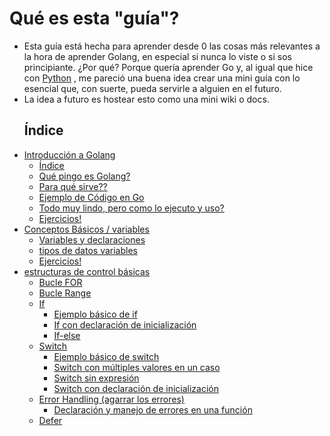# Qué es esta "guía"?
- Esta guía está hecha para aprender desde 0 las cosas más relevantes a la hora de aprender Golang, en especial si nunca lo viste o si sos principiante.
¿Por qué? Porque quería aprender Go y, al igual que hice con [Python](https://github.com/xErik444x/apuntesPython) , me pareció una buena idea crear una mini guía con lo esencial que, con suerte, pueda servirle a alguien en el futuro.
- La idea a futuro es hostear esto como una mini wiki o docs.
  ## Índice
- [Introducción a Golang](01_introduccion/README.md)
  - [Índice](01_introduccion/README.md#índice)
  - [Qué pingo es Golang?](01_introduccion/README.md#qué-pingo-es-golang)
  - [Para qué sirve??](01_introduccion/README.md#para-qué-sirve)
  - [Ejemplo de Código en Go](01_introduccion/README.md#ejemplo-de-código-en-go)
  - [Todo muy lindo, pero como lo ejecuto y uso?](01_introduccion/README.md#todo-muy-lindo-pero-como-lo-ejecuto-y-uso)
  - [Ejercicios!](01_introduccion/README.md#ejercicios)
- [Conceptos Básicos / variables](02_basico/README.md)
    - [Variables y declaraciones](02_basico/README.md#variables-y-declaraciones)
    - [tipos de datos variables](02_basico/README.md#tipos-de-datos-variables)
    - [Ejercicios!](02_basico/README.md##ejercicios)
- [estructuras de control básicas](03_estructurasDeControlBasicas/README.md#estructuras-de-control-básicas)
    - [Bucle FOR](03_estructurasDeControlBasicas/README.md#bucle-for)
    - [Bucle Range](03_estructurasDeControlBasicas/README.md#bucle-range)
    - [If](03_estructurasDeControlBasicas/README.md#if)
      - [Ejemplo básico de if](03_estructurasDeControlBasicas/README.md#ejemplo-básico-de-if)
      - [If con declaración de inicialización](03_estructurasDeControlBasicas/README.md#if-con-declaración-de-inicialización)
      - [If-else](03_estructurasDeControlBasicas/README.md#if-else)
    - [Switch](03_estructurasDeControlBasicas/README.md#switch)
      - [Ejemplo básico de switch](03_estructurasDeControlBasicas/README.md#ejemplo-básico-de-switch)
      - [Switch con múltiples valores en un caso](03_estructurasDeControlBasicas/README.md#switch-con-múltiples-valores-en-un-caso)
      - [Switch sin expresión](03_estructurasDeControlBasicas/README.md#switch-sin-expresión)
      - [Switch con declaración de inicialización](#switch-con-declaración-de-inicialización)
    - [Error Handling (agarrar los errores)](03_estructurasDeControlBasicas/README.md#error-handling-agarrar-los-errores)
      - [Declaración y manejo de errores en una función](03_estructurasDeControlBasicas/README.md#declaración-y-manejo-de-errores-en-una-función)
    - [Defer](03_estructurasDeControlBasicas/README.md#defer)
